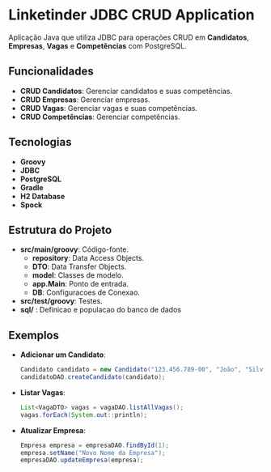# Linketinder JDBC CRUD Application

Aplicação Java que utiliza JDBC para operações CRUD em **Candidatos**, **Empresas**, **Vagas** e **Competências** com PostgreSQL.

## Funcionalidades

- **CRUD Candidatos**: Gerenciar candidatos e suas competências.
- **CRUD Empresas**: Gerenciar empresas.
- **CRUD Vagas**: Gerenciar vagas e suas competências.
- **CRUD Competências**: Gerenciar competências.

## Tecnologias

- **Groovy**
- **JDBC**
- **PostgreSQL**
- **Gradle**
- **H2 Database**
- **Spock**


## Estrutura do Projeto

- **src/main/groovy**: Código-fonte.
    - **repository**: Data Access Objects.
    - **DTO**: Data Transfer Objects.
    - **model**: Classes de modelo.
    - **app.Main**: Ponto de entrada.
    - **DB**: Configuracoes de Conexao.
- **src/test/groovy**: Testes.
- **sql/** : Definicao e populacao do banco de dados

## Exemplos

- **Adicionar um Candidato**:

    ```java
    Candidato candidato = new Candidato("123.456.789-00", "João", "Silva", "joao@email.com", "São Paulo", "01000-000", "Desenvolvedor Java", "senha123");
    candidatoDAO.createCandidato(candidato);
    ```

- **Listar Vagas**:

    ```java
    List<VagaDTO> vagas = vagaDAO.listAllVagas();
    vagas.forEach(System.out::println);
    ```

- **Atualizar Empresa**:

    ```java
    Empresa empresa = empresaDAO.findById(1);
    empresa.setName("Novo Nome da Empresa");
    empresaDAO.updateEmpresa(empresa);
    ```
